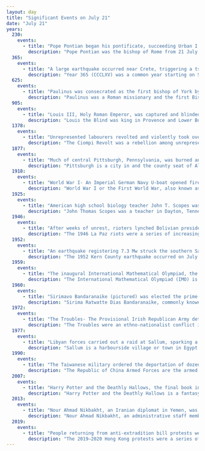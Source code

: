 ```yaml
---
layout: day
title: "Significant Events on July 21"
date: "July 21"
years:
  230:
    events:
      - title: "Pope Pontian began his pontificate, succeeding Urban I."
        description: "Pope Pontian was the bishop of Rome from 21 July 230 to 28 September 235. In 235, during the persecution of Christians in the reign of the Emperor Maximinus Thrax, Pontian was arrested and sent to the island of Sardinia."
  365:
    events:
      - title: "A large earthquake occurred near Crete, triggering a tsunami, and causing widespread destruction around the eastern Mediterranean region."
        description: "Year 365 (CCCLXV) was a common year starting on Saturday of the Julian calendar. At the time, it was known in the West as the Year of the Consulship of Augustus and Valens. The denomination 365 for this year has been used since the early medieval period, when the Anno Domini calendar era became the prevalent method in Europe for naming years."
  625:
    events:
      - title: "Paulinus was consecrated as the first bishop of York by Justus, the archbishop of Canterbury."
        description: "Paulinus was a Roman missionary and the first Bishop of York. A member of the Gregorian mission sent in 601 by Pope Gregory I to Christianize the Anglo-Saxons from their native Anglo-Saxon paganism, Paulinus arrived in England by 604 with the second missionary group. Little is known of Paulinus's activities in the following two decades."
  905:
    events:
      - title: "Louis III, Holy Roman Emperor, was captured and blinded during his attempt to restore Carolingian power over Italy by King Berengar I."
        description: "Louis the Blind was king in Provence and Lower Burgundy from 890 to 928, and also king of Italy from 900 to 905, and also the emperor between 901 and 905, styled as Louis III. His father was king Boso, from the Bosonid family, and his mother was Ermengard, a Carolingian princess. In 905, he was blinded and lost Italy, retreating to his remaining domains in Provence and Lower Burgundy."
  1378:
    events:
      - title: "Unrepresented labourers revolted and violently took over the government of the Republic of Florence (depicted), demanding that they be granted political office."
        description: "The Ciompi Revolt was a rebellion among unrepresented labourers which occurred in the Republic of Florence in Tuscany, Italy, from 1378 to 1382. Those who revolted consisted of artisans, labourers, and craftsmen who did not belong to any guilds and were therefore unable to participate in the Florentine government. These labourers had grown increasingly resentful over the established patrician oligarchy. In addition, they were expected to pay heavy taxes which they could not afford, forcing some to abandon their homes. The resulting insurrection over such tensions led to the creation of a government composed of wool workers and other disenfranchised workers which lasted for three and a half years."
  1877:
    events:
      - title: "Much of central Pittsburgh, Pennsylvania, was burned and looted during the Great Railroad Strike of 1877."
        description: "Pittsburgh is a city in and the county seat of Allegheny County, Pennsylvania, United States. It is the second-most populous city in Pennsylvania and the 68th-most populous city in the U.S., with a population of 302,971 as of the 2020 census. The city is located in southwestern Pennsylvania at the confluence of the Allegheny River and Monongahela River, which combine to form the Ohio River. It anchors the Pittsburgh metropolitan area, which had a population of 2.457 million residents and is the largest metro area in both the Ohio Valley and Appalachia, the second-largest in Pennsylvania, and the 26th-largest in the U.S. Pittsburgh is the principal city of the greater Pittsburgh–Weirton–Steubenville combined statistical area which includes parts of Ohio and West Virginia."
  1918:
    events:
      - title: "World War I- An Imperial German Navy U-boat opened fire on a small convoy of barges and defending aircraft near the American town of Orleans, Massachusetts."
        description: "World War I or the First World War, also known as the Great War, was a global conflict between two coalitions- the Allies and the Central Powers. Fighting took place mainly in Europe and the Middle East, as well as in parts of Africa and the Asia-Pacific, and in Europe was characterised by trench warfare; the widespread use of artillery, machine guns, and chemical weapons (gas); and the introductions of tanks and aircraft. World War I was one of the deadliest conflicts in history, resulting in an estimated 10 million military dead and more than 20 million wounded, plus some 10 million civilian dead from causes including genocide. The movement of large numbers of people was a major factor in the deadly Spanish flu pandemic."
  1925:
    events:
      - title: "American high school biology teacher John T. Scopes was found guilty of violating Tennessee's Butler Act by teaching evolution in class."
        description: "John Thomas Scopes was a teacher in Dayton, Tennessee, who was charged on May 5, 1925, with violating Tennessee's Butler Act, which prohibited the teaching of human evolution in Tennessee schools. He was tried in a case known as the Scopes Trial, and was found guilty and fined $100."
  1946:
    events:
      - title: "After weeks of unrest, rioters lynched Bolivian president Gualberto Villarroel, desecrating and hanging his corpse in the streets of La Paz."
        description: "The 1946 La Paz riots were a series of increasingly violent strikes and protests which culminated in the lynching and hanging of then president of Bolivia, Gualberto Villarroel, and the complete collapse of his government. The riots occurred in La Paz between 8 and 21 July 1946. What started as teachers' strikes demanding increased wages quickly escalated as university students, organized labor workers, and civilians clashed with municipal police and armed, pro-government civilians. By the end, interim control of the country was handed to a junta of representatives of the three striking groups chaired by independent magistrates of the Superior Court of Justice of the judicial district of La Paz."
  1952:
    events:
      - title: "An earthquake registering 7.3 Mw struck the southern San Joaquin Valley in California, causing 12 deaths and an estimated $60 million in property damage."
        description: "The 1952 Kern County earthquake occurred on July 21 in the southern San Joaquin Valley and measured 7.3 on the moment magnitude scale. The main shock occurred at 4-52 am Pacific Daylight Time, killed 12 people, injured hundreds more and caused an estimated $60 million in property damage. A small sector of damage near Bealville corresponded to a maximum Mercalli intensity of XI (Extreme), though this intensity rating was not representative of the majority of damage. The earthquake occurred on the White Wolf Fault near the community of Wheeler Ridge and was the strongest to occur in California since the 1906 San Francisco earthquake."
  1959:
    events:
      - title: "The inaugural International Mathematical Olympiad, the leading mathematical competition for pre-university students, began in Romania."
        description: "The International Mathematical Olympiad (IMO) is a mathematical olympiad for pre-university students, and is the oldest of the International Science Olympiads. It is widely regarded as the most prestigious mathematical competition in the world. The first IMO was held in Romania in 1959. It has since been held annually, except in 1980. More than 100 countries participate. Each country sends a team of up to six students, plus one team leader, one deputy leader, and observers."
  1960:
    events:
      - title: "Sirimavo Bandaranaike (pictured) was elected the prime minister of Ceylon, becoming the world's first democratically elected female head of government."
        description: "Sirima Ratwatte Dias Bandaranaike, commonly known as Sirimavo Bandaranaike, was a Sri Lankan politician. She was the world's first female prime minister when she became Prime Minister of Sri Lanka in 1960. She chaired the Sri Lanka Freedom Party (SLFP) from 1960 to 1994 and served three terms as prime minister, two times as the chief executive, from 1960 to 1965 and from 1970 to 1977, and once again in a presidential system from 1994 to 2000, governing under the presidency of her daughter Chandrika Kumaratunga."
  1972:
    events:
      - title: "The Troubles- The Provisional Irish Republican Army detonated twenty-two bombs throughout Belfast, Northern Ireland."
        description: "The Troubles were an ethno-nationalist conflict in Northern Ireland that lasted for about 30 years from the late 1960s to 1998. Also known internationally as the Northern Ireland conflict, it began in the late 1960s and is usually deemed to have ended with the Good Friday Agreement of 1998. Although the Troubles mostly took place in Northern Ireland, at times violence spilled over into parts of the Republic of Ireland, England, and mainland Europe."
  1977:
    events:
      - title: "Libyan forces carried out a raid at Sallum, sparking a four-day war with Egypt."
        description: "Sallum is a harbourside village or town in Egypt. It is along the Egypt/Libyan short north–south aligned coast of the Mediterranean Sea in the far northwest corner of Egypt. It is, geodesically, eight kilometres east of the border with Libya, and 128 kilometres (80 mi) from the notable port of Tobruk, Libya."
  1990:
    events:
      - title: "The Taiwanese military ordered the deportation of dozens of illegal immigrants from mainland China in sealed boat holds, causing 25 deaths due to suffocation."
        description: "The Republic of China Armed Forces are the armed forces of the Republic of China (ROC), which once ruled Mainland China and is now currently restricted to its territorial jurisdictions of Taiwan, Penghu, Kinmen, and Matsu Islands. They consist of the Army, Navy, Air Force and Military Police Force. The military is under the civilian control of the Ministry of National Defense, a cabinet-level agency overseen by the Legislative Yuan."
  2007:
    events:
      - title: "Harry Potter and the Deathly Hallows, the final book in the popular Harry Potter series by J. K. Rowling, was released and sold 15 million copies in its first 24 hours, making it the fastest-selling book in history."
        description: "Harry Potter and the Deathly Hallows is a fantasy novel written by British author J. K. Rowling. It is the seventh and final novel in the Harry Potter series. It was released on 21 July 2007 in the United Kingdom by Bloomsbury Publishing, in the United States by Scholastic, and in Canada by Raincoast Books. The novel chronicles the events directly following Harry Potter and the Half-Blood Prince (2005) and the final confrontation between the wizards Harry Potter and Lord Voldemort."
  2013:
    events:
      - title: "Nour Ahmad Nikbakht, an Iranian diplomat in Yemen, was kidnapped by al-Qaeda militants and held hostage for the next two years."
        description: "Nour Ahmad Nikbakht, an administrative staff member of the Iranian Embassy in Sana'a, Yemen, was kidnapped by Al Qaeda in the Arabian Peninsula in the Yemeni capital on 21 July 2013. Nikbakht was abducted while leaving his home in Sana'a by a gunman who was a member of al-Qaeda. He was held hostage for two years and released in March 2015 in exchange for five al-Qaeda leaders. He returned home safely on March 5, 2015."
  2019:
    events:
      - title: "People returning from anti-extradition bill protests were attacked (pictured) by suspected triad members in Yuen Long, Hong Kong, leaving 45 people injured."
        description: "The 2019–2020 Hong Kong protests were a series of demonstrations against the Hong Kong government's introduction of a bill to amend the Fugitive Offenders Ordinance in regard to extradition. It was the largest series of demonstrations in the history of Hong Kong."
---
```

